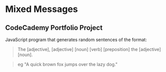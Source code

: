 Mixed Messages
==============

CodeCademy Portfolio Project
----------------------------



JavaScript program that generates random sentences of the format:

>The [adjective], [adjective] [noun] [verb] [preposition] the [adjective] [noun].

>eg "A quick brown fox jumps over the lazy dog."